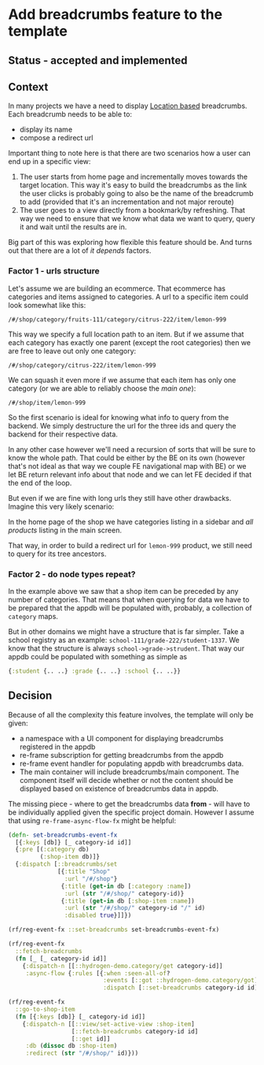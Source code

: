 # Add breadcrumbs feature to the template

## Status - accepted and implemented

## Context

In many projects we have a need to display [Location based](https://en.wikipedia.org/wiki/Breadcrumb_navigation#Types) breadcrumbs.
Each breadcrumb needs to be able to:
- display its name
- compose a redirect url

Important thing to note here is that there are two scenarios how a user can end up in a specific view:
1. The user starts from home page and incrementally moves towards the target location.
This way it's easy to build the breadcrumbs as the link the user clicks is probably going
to also be the name of the breadcrumb to add (provided that it's an incrementation and not
major reroute)
2. The user goes to a view directly from a bookmark/by refreshing. That way we need to ensure
that we know what data we want to query, query it and wait until the results are in.

Big part of this was exploring how flexible this feature should be.
And turns out that there are a lot of *it depends* factors.

### Factor 1 - urls structure
Let's assume we are building an ecommerce. That ecommerce has categories and items assigned to categories.
A url to a specific item could look somewhat like this:
```
/#/shop/category/fruits-111/category/citrus-222/item/lemon-999
```
This way we specify a full location path to an item. But if we assume that each category has exactly one parent
(except the root categories)
then we are free to leave out only one category:
```
/#/shop/category/citrus-222/item/lemon-999
```
We can squash it even more if we assume that each item has only one category (or we are able to reliably choose the *main one*):

```
/#/shop/item/lemon-999
```

So the first scenario is ideal for knowing what info to query from the backend. We simply destructure the url
for the three ids and query the backend for their respective data.

In any other case however we'll need a recursion of sorts that will be sure to know the whole path. That could be
either by the BE on its own (however that's not ideal as that way we couple FE navigational map with BE)
or we let BE return relevant info about that node and we can let FE decided if that the end of the loop.

But even if we are fine with long urls they still have other drawbacks. Imagine this very likely scenario:

In the home page of the shop we have categories listing in a sidebar and *all products* listing in the main screen.

That way, in order to build a redirect url for `lemon-999` product, we still need to query for its tree ancestors.

### Factor 2 - do node types repeat?

In the example above we saw that a shop item can be preceded by any number of categories. That means that when querying
for data we have to be prepared that the appdb will be populated with, probably, a collection of `category` maps.

But in other domains we might have a structure that is far simpler. Take a school registry as an example:
`school-111/grade-222/student-1337`. We know that the structure is always `school->grade->strudent`. That way our appdb
could be populated with something as simple as
```clojure
{:student {.. ..} :grade {.. ..} :school {.. ..}}
```

## Decision

Because of all the complexity this feature involves, the template will only be given:
- a namespace with a UI component for displaying breadcrumbs registered in the appdb
- re-frame subscription for getting breadcrumbs from the appdb
- re-frame event handler for populating appdb with breadcrumbs data.
- The main container will include breadcrumbs/main component. The component itself will decide
whether or not the content should be displayed based on existence of breadcrumbs
data in appdb.

The missing piece - where to get the breadcrumbs data **from** - will have to be individually applied given the specific project domain.
However I assume that using `re-frame-async-flow-fx` might be helpful:

```clojure
(defn- set-breadcrumbs-event-fx
  [{:keys [db]} [_ category-id id]]
  {:pre [(:category db)
         (:shop-item db)]}
  {:dispatch [::breadcrumbs/set
              [{:title "Shop"
                :url "/#/shop"}
               {:title (get-in db [:category :name])
                :url (str "/#/shop/" category-id)}
               {:title (get-in db [:shop-item :name])
                :url (str "/#/shop/" category-id "/" id)
                :disabled true}]]})

(rf/reg-event-fx ::set-breadcrumbs set-breadcrumbs-event-fx)

(rf/reg-event-fx
  ::fetch-breadcrumbs
  (fn [_ [_ category-id id]]
    {:dispatch-n [[::hydrogen-demo.category/get category-id]]
     :async-flow {:rules [{:when :seen-all-of?
                           :events [::got ::hydrogen-demo.category/got]
                           :dispatch [::set-breadcrumbs category-id id]}]}}))

(rf/reg-event-fx
  ::go-to-shop-item
  (fn [{:keys [db]} [_ category-id id]]
    {:dispatch-n [[::view/set-active-view :shop-item]
                  [::fetch-breadcrumbs category-id id]
                  [::get id]]
     :db (dissoc db :shop-item)
     :redirect (str "/#/shop/" id)}))
```
